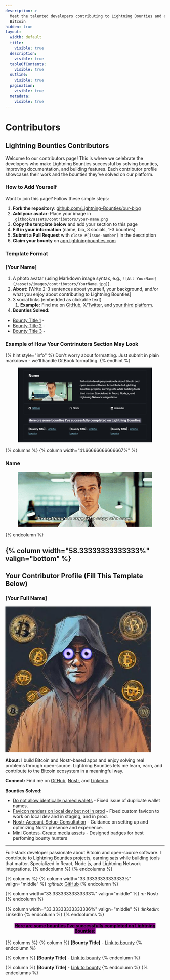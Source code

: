 ```yaml
---
description: >-
  Meet the talented developers contributing to Lightning Bounties and earning
  Bitcoin
hidden: true
layout:
  width: default
  title:
    visible: true
  description:
    visible: true
  tableOfContents:
    visible: true
  outline:
    visible: true
  pagination:
    visible: true
  metadata:
    visible: true
---
```


# Contributors

## Lightning Bounties Contributors

Welcome to our contributors page! This is where we celebrate the developers who make Lightning Bounties successful by solving bounties, improving documentation, and building features. Each contributor profile showcases their work and the bounties they've solved on our platform.



### How to Add Yourself

Want to join this page? Follow these simple steps:

1. **Fork the repository**: [github.com/Lightning-Bounties/our-blog](https://github.com/Lightning-Bounties/our-blog)
2. **Add your avatar**: Place your image in `.gitbook/assets/contributors/your-name.png`
3. **Copy the template below** and add your section to this page
4. **Fill in your information** (name, bio, 3 socials, 1-3 bounties)
5. **Submit a Pull Request** with `close #[issue-number]` in the description
6. **Claim your bounty** on [app.lightningbounties.com](https://app.lightningbounties.com)



### Template Format

### \[Your Name] <a href="#your-name" id="your-name"></a>

1. A photo avatar (using Markdown image syntax, e.g., `![Alt YourName](/assets/images/contributors/YourName.jpg)`).
2. **About:** \[Write 2-3 sentences about yourself, your background, and/or what you enjoy about contributing to Lightning Bounties]
3. 3 social links (embedded as clickable text)
   1. &#x20;**Example:** Find me on [GitHub](https://github.com/yourusername), [X/Twitter](https://x.com/yourhandle), and [your third platform](https://yourlink.com/).
4. **Bounties Solved:**

* [Bounty Title 1](https://app.lightningbounties.com/issue/abc123) -&#x20;
* [Bounty Title 2](https://app.lightningbounties.com/issue/def456) -&#x20;
* [Bounty Title 3](https://app.lightningbounties.com/issue/ghi789) -&#x20;



### Example of How Your Contrinutors Section May Look

{% hint style="info" %}
Don't worry about formatting. Just submit in plain markdown - we'll handle GitBook formatting.
{% endhint %}

<figure><img src=".gitbook/assets/image (44).png" alt=""><figcaption></figcaption></figure>



{% columns %}
{% column width="41.66666666666667%" %}
### Name

<figure><img src=".gitbook/assets/fightclub-everythings-a-copy-of-a-copy.gif" alt=""><figcaption></figcaption></figure>
{% endcolumn %}

{% column width="58.33333333333333%" valign="bottom" %}
---

## Your Contributor Profile (Fill This Template Below)

### [Your Full Name] <a href="#turizspace" id="turizspace"></a>

![Your Avatar Alt Text](.gitbook/assets/contributors/turizspace.jpeg)

**About:**
I build Bitcoin and Nostr-based apps and enjoy solving real problems through open-source. Lightning Bounties lets me learn, earn, and contribute to the Bitcoin ecosystem in a meaningful way.

**Connect:**
Find me on [GitHub](https://github.com/turizspace), [Nostr](https://primal.net/p/nprofile1qqsqdqc0dj6eyk7c9n99n0dgfrcq2enxmlcyd3fc9936n9azxndyp3gk59y83), and [LinkedIn](https://ke.linkedin.com/in/2rizmo).

**Bounties Solved:**

* [Do not allow identically named wallets](https://github.com/BrantaOps/core/issues/32) - Fixed issue of duplicate wallet names.
* [Favicon renders on local dev but not in prod](https://github.com/ATLBitLab/twelvecash/issues/53) - Fixed custom favicon to work on local dev and in staging, and in prod.
* [Nostr-Account-Setup-Consultation](https://github.com/octoberjackie/Nostr-Account-Setup-Consultation/issues/1) - Guidance on setting up and optimizing Nostr presence and experience.
* [Mini Contest- Create media assets](https://github.com/octoberjackie/Design-Contest-Create-Our-New-Twitter-Image-Assets-/issues/2) - Designed badges for best perfoming bounty hunters


---
Full-stack developer passionate about Bitcoin and open-source software. I contribute to Lightning Bounties projects, earning sats while building tools that matter. Specialized in React, Node.js, and Lightning Network integrations.
{% endcolumn %}
{% endcolumns %}

{% columns %}
{% column width="33.33333333333333%" valign="middle" %}
<i class="fa-github">:github:</i> [GitHub](https://github.com/aliraza556)
{% endcolumn %}

{% column width="33.33333333333333%" valign="middle" %}
<i class="fa-n">:n:</i> Nostr&#x20;
{% endcolumn %}

{% column width="33.33333333333336%" valign="middle" %}
<i class="fa-linkedin">:linkedin:</i> LinkedIn
{% endcolumn %}
{% endcolumns %}

<h4 align="center"><mark style="background-color:purple;">Here are some bounties I've successfully completed on Lightning Bounties:</mark></h4>

{% columns %}
{% column %}
**\[Bounty Title]** - [Link to bounty](https://app.lightningbounties.com/issue/your-bounty-id)
{% endcolumn %}

{% column %}
**\[Bounty Title]** - [Link to bounty](https://app.lightningbounties.com/issue/your-bounty-id)
{% endcolumn %}

{% column %}
**\[Bounty Title]** - [Link to bounty](https://app.lightningbounties.com/issue/your-bounty-id)
{% endcolumn %}
{% endcolumns %}
